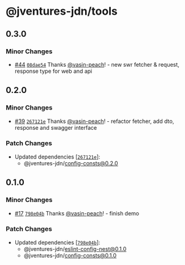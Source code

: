 # @jventures-jdn/tools

## 0.3.0

### Minor Changes

- [#44](https://github.com/jventures-jdn/token-generator/pull/44) [`08dae54`](https://github.com/jventures-jdn/token-generator/commit/08dae54149c8bde080c894a10fd68bb2f97fee9f) Thanks [@vasin-peach](https://github.com/vasin-peach)! - new swr fetcher & request, response type for web and api

## 0.2.0

### Minor Changes

- [#39](https://github.com/jventures-jdn/token-generator/pull/39) [`267121e`](https://github.com/jventures-jdn/token-generator/commit/267121e9606918858caacfb847383407ac109a52) Thanks [@vasin-peach](https://github.com/vasin-peach)! - refactor fetcher, add dto, response and swagger interface

### Patch Changes

- Updated dependencies [[`267121e`](https://github.com/jventures-jdn/token-generator/commit/267121e9606918858caacfb847383407ac109a52)]:
  - @jventures-jdn/config-consts@0.2.0

## 0.1.0

### Minor Changes

- [#17](https://github.com/jventures-jdn/token-generator/pull/17) [`798e04b`](https://github.com/jventures-jdn/token-generator/commit/798e04b9e6de8aa0422ea174ab9d7084f00765bd) Thanks [@vasin-peach](https://github.com/vasin-peach)! - finish demo

### Patch Changes

- Updated dependencies [[`798e04b`](https://github.com/jventures-jdn/token-generator/commit/798e04b9e6de8aa0422ea174ab9d7084f00765bd)]:
  - @jventures-jdn/eslint-config-nest@0.1.0
  - @jventures-jdn/config-consts@0.1.0
